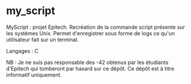 my_script
=========

MyScript : projet Epitech. Recréation de la commande script présente sur les systèmes Unix. Permet d'enregistrer sous forme
de logs ce qu'un utilisateur fait sur un terminal.

Langages : C

NB : Je ne suis pas responsable des -42 obtenus par les étudiants d'Epitech qui tomberont par hasard sur ce dépôt.
Ce dépôt est à titre informatif uniquement.
